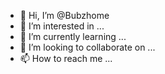 - 👋 Hi, I’m @Bubzhome
- 👀 I’m interested in ...
- 🌱 I’m currently learning ...
- 💞️ I’m looking to collaborate on ...
- 📫 How to reach me ...

<!---
Bubzhome/Bubzhome is a ✨ special ✨ repository because its `README.md` (this file) appears on your GitHub profile.
You can click the Preview link to take a look at your changes.
--->
